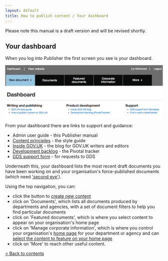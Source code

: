 ```yaml
---
layout: default
title: How to publish content / Your dashboard
---
```


Please note this manual is a draft version and will be revised shortly.

## Your dashboard

When you log into Publisher the first screen you see is your dashboard. 

   ![Start screen 2](start-screen-2.png)

From your dashboard there are links to support and guidance:

* Admin user guide - this Publisher manual 
* [Content principles](https://www.gov.uk/designprinciples/styleguide) - the style guide
* [Inside GOV.UK](https://insidegovuk.blog.gov.uk/) - the blog for GOV.UK writers and editors
* [Development backlog](https://www.pivotaltracker.com/s/projects/367813) - the Pivotal tracker 
* [GDS support form](https://support.production.alphagov.co.uk/) - for requests to GDS

Underneath this, your dashboard lists the most recent draft documents you have been working on and your organisation's force-published documents (which need ['second eye'](http://alphagov.github.io/inside-government-admin-guide/workflow-content/second-pair-of-eyes.html)).

Using the top navigation, you can:

*  click the button to [create new content](http://alphagov.github.io/inside-government-admin-guide/creating-documents/create-a-new-doc.html) 
*  click on 'Documents', which lists all documents produced by departments and agencies, with a set of document filters to help you find particular documents
*  click on 'Featured documents', which is where you select content to appear on your organisation's home page
*  click on 'Manage corporate information', which is where you control your organisation's [home page](http://alphagov.github.io/inside-government-admin-guide/organisations-groups/organisation-home-page.html) for your department or agency and can [select the content to feature on your home page](http://alphagov.github.io/inside-government-admin-guide/organisations-groups/feature-documents-home-page.html)
*  click on 'More' to reach other useful content.

[< Back to contents](http://alphagov.github.io/inside-government-admin-guide/)


   
